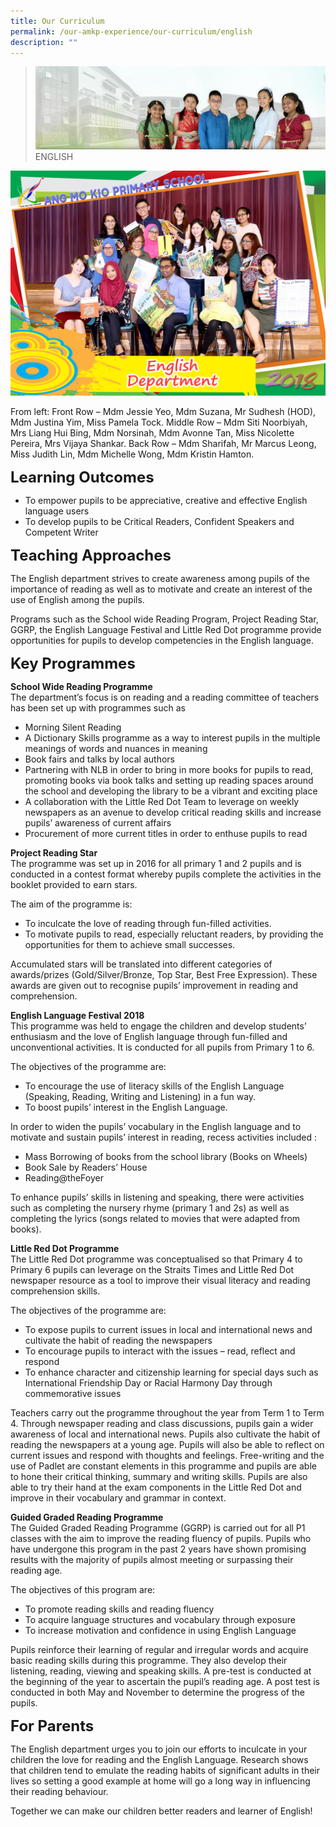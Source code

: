 ```yaml
---
title: Our Curriculum
permalink: /our-amkp-experience/our-curriculum/english
description: ""
---
```

>![](/images/About%20Us/banner2-with%20bg.jpg)
>ENGLISH

![](/images/About%20Us/Our%20AMKP%20Experience/English.jpg)

From left: Front Row – Mdm Jessie Yeo, Mdm Suzana, Mr Sudhesh (HOD), Mdm Justina Yim, Miss Pamela Tock. Middle Row – Mdm Siti Noorbiyah, Mrs Liang Hui Bing, Mdm Norsinah, Mdm Avonne Tan, Miss Nicolette Pereira, Mrs Vijaya Shankar. Back Row – Mdm Sharifah, Mr Marcus Leong, Miss Judith Lin, Mdm Michelle Wong, Mdm Kristin Hamton.

**<font size="5">Learning Outcomes</font>**
* To empower pupils to be appreciative, creative and effective English language users
* To develop pupils to be Critical Readers, Confident Speakers and Competent Writer

**<font size="5">Teaching Approaches</font>**

The English department strives to create awareness among pupils of the importance of reading as well as to motivate and create an interest of the use of English among the pupils.

Programs such as the School wide Reading Program, Project Reading Star, GGRP, the English Language Festival and Little Red Dot programme provide opportunities for pupils to develop competencies in the English language.

**<font size="5">Key Programmes</font>**

**School Wide Reading Programme**
<br>The department’s focus is on reading and a reading committee of teachers has been set up with programmes such as
* Morning Silent Reading
* A Dictionary Skills programme as a way to interest pupils in the multiple meanings of words and nuances in meaning
* Book fairs and talks by local authors 
* Partnering with NLB in order to bring in more books for pupils to read, promoting books via book talks and setting up reading spaces around the school and developing the library to be a vibrant and exciting place
* A collaboration with the Little Red Dot Team to leverage on weekly newspapers as an avenue to develop critical reading skills and increase pupils’ awareness of current affairs
* Procurement of more current titles in order to enthuse pupils to read

**Project Reading Star**
<br>The programme was set up in 2016 for all primary 1 and 2 pupils and is conducted in a contest format whereby pupils complete the activities in the booklet provided to earn stars.

The aim of the programme is:
* To inculcate the love of reading through fun-filled activities.
* To motivate pupils to read, especially reluctant readers, by providing the opportunities for them to achieve small successes.

Accumulated stars will be translated into different categories of awards/prizes (Gold/Silver/Bronze, Top Star, Best Free Expression). These awards are given out to recognise 
pupils’ improvement in reading and comprehension.

**English Language Festival 2018**
<br>This programme was held to engage the children and develop students’ enthusiasm and the love of English language through fun-filled and unconventional activities. It is conducted for all pupils from Primary 1 to 6.

The objectives of the programme are:
* To encourage the use of literacy skills of the English Language (Speaking, Reading, Writing and Listening) in a fun way.
* To boost pupils’ interest in the English Language.

In order to widen the pupils’ vocabulary in the English language and to motivate and sustain pupils’ interest in reading, recess activities included :
* Mass Borrowing of books from the school library (Books on Wheels)
* Book Sale by Readers’ House
* Reading@theFoyer

To enhance pupils’ skills in listening and speaking, there were activities such as completing the nursery rhyme (primary 1 and 2s) as well as completing the lyrics (songs related to movies that were adapted from books).


**Little Red Dot Programme**
<br>The Little Red Dot programme was conceptualised so that Primary 4 to Primary 6 pupils can leverage on the Straits Times and Little Red Dot newspaper resource as a tool to improve their visual literacy and reading comprehension skills. 

The objectives of the programme are:
* To expose pupils to current issues in local and international news and cultivate the habit of reading the newspapers
* To encourage pupils to interact with the issues – read, reflect and respond
* To enhance character and citizenship learning for special days such as International Friendship Day or Racial Harmony Day through commemorative issues

Teachers carry out the programme throughout the year from Term 1 to Term 4. Through newspaper reading and class discussions, pupils gain a wider awareness of local and international news. Pupils also cultivate the habit of reading the newspapers at a young age. Pupils will also be able to reflect on current issues and respond with thoughts and feelings. Free-writing and the use of Padlet are constant elements in this programme and pupils are able to hone their critical thinking, summary and writing skills. Pupils are also able to try their hand at the exam components in the Little Red Dot and improve in their vocabulary and grammar in context. 


**Guided Graded Reading Programme**
<br>The Guided Graded Reading Programme (GGRP)  is carried out for all P1 classes with the aim to improve the reading fluency of pupils.  Pupils who have undergone this program in the past 2 years have shown promising results with the majority of pupils almost meeting or surpassing their reading age.

The objectives of this program are:
* To promote reading skills and reading fluency
* To acquire language structures and vocabulary through exposure
* To increase motivation and confidence in using English Language

Pupils reinforce their learning of regular and irregular words and acquire basic reading skills during this programme. They also develop their listening, reading, viewing and speaking skills. A pre-test is conducted at the beginning of the year to ascertain the pupil’s reading age. A post test is conducted in both May and November to determine the progress of the pupils.

**<font size="5">For Parents</font>**

The English department urges you to join our efforts to inculcate in your children the love for reading and the English Language. Research shows that children tend to emulate the reading habits of significant adults in their lives so setting a good example at home will go a long way in influencing their reading behaviour.

Together we can make our children better readers and learner of English!